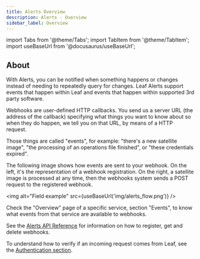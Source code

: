 ```yaml
---
title: Alerts Overview
description: Alerts - Overview
sidebar_label: Overview
---
```


import Tabs from '@theme/Tabs';
import TabItem from '@theme/TabItem';
import useBaseUrl from '@docusaurus/useBaseUrl';

## About

With Alerts, you can be notified when something happens or changes instead of needing to repeatedly query for changes. 
Leaf Alerts support events that happen within Leaf and events that happen within supported 3rd party software. 

Webhooks are user-defined HTTP callbacks. You send us a server URL (the address of
the callback) specifying what things you want to know about so when they do happen,
we tell you on that URL, by means of a HTTP request.

Those things are called "events", for example: "there's a new satellite image",
"the processing of an operations file finished", or "these credentials expired".

The following image shows how events are sent to your webhook. On the left, it's
the representation of a webhook registration. On the right, a satellite image
is processed at any time, then the webhooks system sends a POST request to the
registered webhook.

<img alt="Field example" src={useBaseUrl('img/alerts_flow.png')} />

Check the "Overview" page of a specific service, section "Events", to know what
events from that service are available to webhooks.

See the [Alerts API Reference][alerts_endpoints] for information on how to
register, get and delete webhooks.

To understand how to verify if an incoming request comes from Leaf, see the [Authentication section][alerts_auth].


[alerts_endpoints]: alerts_endpoints.md
[alerts_auth]: alerts_authentication.md
